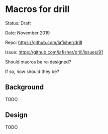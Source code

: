 # Macros for drill

Status: Draft

Date: November 2019

Repo: https://github.com/iafisher/drill

Issue: https://github.com/iafisher/drill/issues/91



Should macros be re-designed?

If so, how should they be?

## Background

TODO

## Design

TODO